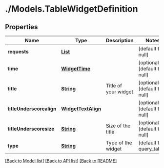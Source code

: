 # ./Models.TableWidgetDefinition
## Properties

Name | Type | Description | Notes
------------ | ------------- | ------------- | -------------
**requests** | [**List**][1] |  | [default to null]
**time** | [**WidgetTime**][2] |  | [optional] [default to null]
**title** | [**String**][3] | Title of your widget | [optional] [default to null]
**titleUnderscorealign** | [**WidgetTextAlign**][4] |  | [optional] [default to null]
**titleUnderscoresize** | [**String**][3] | Size of the title | [optional] [default to null]
**type** | [**String**][3] | Type of the widget | [default to query_table]

[[Back to Model list]][5] [[Back to API list]][6] [[Back to README]][7]

[1]: TableWidgetRequest.md
[2]: WidgetTime.md
[3]: string.md
[4]: WidgetTextAlign.md
[5]: ../README.md#documentation-for-models
[6]: ../README.md#documentation-for-api-endpoints
[7]: ../README.md
